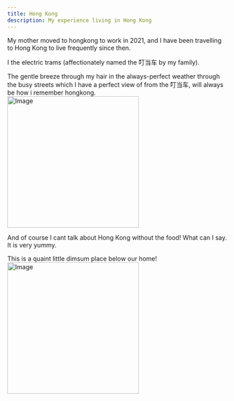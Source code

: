 ```yaml
---
title: Hong Kong
description: My experience living in Hong Kong
---
```


My mother moved to hongkong to work in 2021, and I have been travelling to Hong Kong to live frequently since then. 

I the electric trams (affectionately named the 叮当车 by my family).

The gentle breeze through my hair in the always-perfect weather through the busy streets which I have a perfect view of from the 叮当车, will always be how i remember hongkong.
<img src="/images/img_1143.png" alt="Image" width="300" height="300" > </img>

And of course I cant talk about Hong Kong without the food! What can I say. It is very yummy. 

This is a quaint little dimsum place below our home!
<img src="/images/img_6927.png" alt="Image" width="300" height="300" > </img>